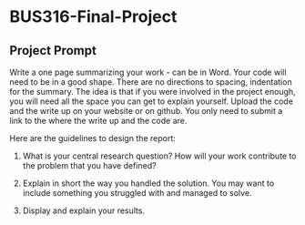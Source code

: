 # BUS316-Final-Project

## Project Prompt
Write a one page summarizing your work - can be in Word. Your code will need to be in a good shape. There are no directions to spacing, indentation for the summary. The idea is that if you were involved in the project enough, you will need all the space you can get to explain yourself. Upload the code and the write up on your website or on github. You only need to submit a link to the where the write up and the code are.

Here are the guidelines to design the report:

1. What is your central research question? How will your work contribute to the problem that you have defined?

2. Explain in short the way you handled the solution. You may want to include something you struggled with and managed to solve.

3. Display and explain your results.

